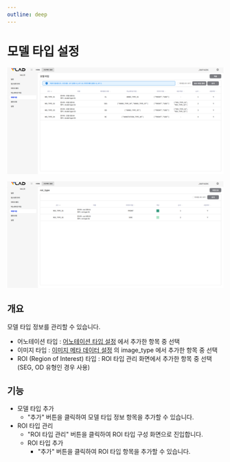 ```yaml
---
outline: deep
---
```


# 모델 타입 설정

![모델 타입](/public/ko/project/project-settings-model-type.png)

![ROI 타입](/public/ko/project/project-settings-model-type-roi-type.png)

## 개요
모델 타입 정보를 관리할 수 있습니다.

- 어노테이션 타입 : [어노테이션 타입 설정](./project-settings-annotation-type) 에서 추가한 항목 중 선택
- 이미지 타입 : [이미지 메타 데이터 설정](./project-settings-image-meta) 의 image_type 에서 추가한 항목 중 선택
- ROI (Region of Interest) 타입 : ROI 타입 관리 화면에서 추가한 항목 중 선택  
  (SEG, OD 유형인 경우 사용)

## 기능
- 모델 타입 추가
  - "추가" 버튼을 클릭하여 모델 타입 정보 항목을 추가할 수 있습니다.
- ROI 타입 관리
  - "ROI 타입 관리" 버튼을 클릭하여 ROI 타입 구성 화면으로 진입합니다.
  - ROI 타입 추가
    - "추가" 버튼을 클릭하여 ROI 타입 항목을 추가할 수 있습니다.


